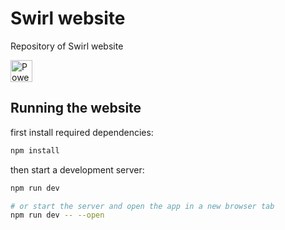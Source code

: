 # Swirl website
Repository of Swirl website

<a class="mt-2 d-block" href="https://vercel.com/?utm_source=swirl-team&utm_campaign=oss">
    <img
        alt="Powered by Vercel"
        src="https://www.datocms-assets.com/31049/1618983297-powered-by-vercel.svg"
        height="35px" />
</a>

## Running the website

first install required dependencies:

```bash
npm install
```

then start a development server:

```bash
npm run dev

# or start the server and open the app in a new browser tab
npm run dev -- --open
```
